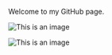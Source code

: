 Welcome to my GitHub page.

![This is an image]("https://giphy.com/stickers/capgemini-techchallenge2020-india-gjrYDwbjnK8x36xZIO")

![This is an image](https://www.codewars.com/users/bordedelcielo/badges/large)